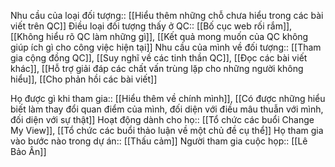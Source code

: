 
Nhu cầu của loại đối tượng:: [[Hiểu thêm những chỗ chưa hiểu trong các bài viết trên QC]]
Điều loại đối tượng thấy ở QC:: [[Bố cục web rối rắm]], [[Không hiểu rõ QC làm những gì]], [[Kết quả mong muốn của QC không giúp ích gì cho công việc hiện tại]]
Nhu cầu của mình về đối tượng:: [[Tham gia cộng đồng QC]], [[Suy nghĩ về các tinh thần QC]], [[Đọc các bài viết khác]], [[Hỗ trợ giải đáp các chất vấn trùng lặp cho những người không hiểu]], [[Cho phản hồi các bài viết]]

Họ được gì khi tham gia:: [[Hiểu thêm về chính mình]], [[Có được những hiểu biết làm thay đổi quan điểm của mình, đối diện với điều mâu thuẫn với mình, đối diện với sự thật]]
Hoạt động dành cho họ:: [[Tổ chức các buổi Change My View]], [[Tổ chức các buổi thảo luận về một chủ đề cụ thể]]
Họ tham gia vào bước nào trong dự án:: [[Thấu cảm]]
Người tham gia cuộc họp:: [[Lê Bảo Ân]]

